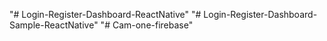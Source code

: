 "# Login-Register-Dashboard-ReactNative" 
"# Login-Register-Dashboard-Sample-ReactNative" 
"# Cam-one-firebase" 
